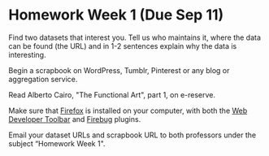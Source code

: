 # Homework Week 1 (Due Sep 11)

Find two datasets that interest you. Tell us who maintains it, where the data can be found (the URL) and in 1-2 sentences explain why the data is interesting.  
  
Begin a scrapbook on WordPress, Tumblr, Pinterest or any blog or aggregation service. 

Read Alberto Cairo, "The Functional Art", part 1, on e-reserve.

Make sure that [Firefox](http://www.getfirefox.com) is installed on your computer, with both the [Web Developer Toolbar](https://addons.mozilla.org/en-US/firefox/addon/web-developer/) and [Firebug](https://addons.mozilla.org/en-US/firefox/addon/firebug/) plugins.

Email your dataset URLs and scrapbook URL to both professors under the subject “Homework Week 1".  
  
